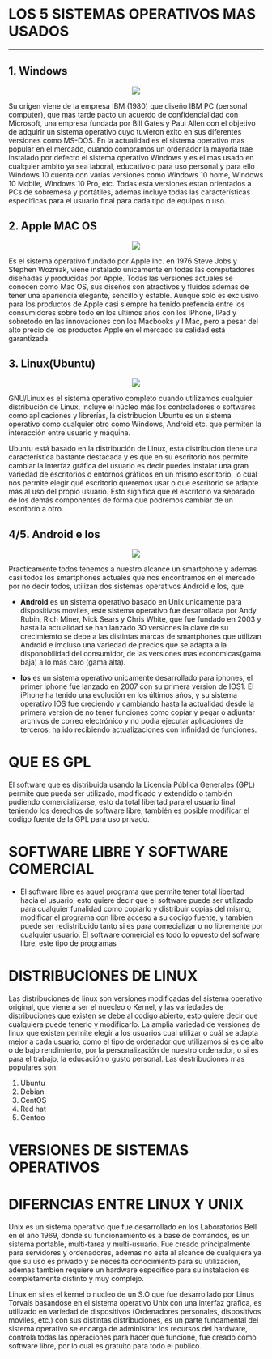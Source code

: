 # LOS 5 SISTEMAS OPERATIVOS MAS USADOS
---

<h2>1. Windows</h2>

<p align="center">
  <img src="https://user-images.githubusercontent.com/71392489/94176047-d11bd380-fe97-11ea-9678-23c8ef09c68b.jpeg">
  

Su origen viene de la empresa IBM  (1980) que diseño IBM PC (personal computer), que mas tarde pacto un acuerdo de confidencialidad con Microsoft, una empresa fundada por Bill Gates y Paul Allen con el objetivo de adquirir un sistema operativo cuyo tuvieron exito en sus diferentes versiones como MS-DOS. En la actualidad es el sistema operativo mas popular en el mercado, cuando compramos un ordenador la mayoria trae instalado por defecto el sistema operativo Windows y es el mas usado en cualquier ambito ya sea laboral, educativo o para uso personal y para ello Windows 10 cuenta con varias versiones como Windows 10 home, Windows 10 Mobile, Windows 10 Pro, etc.  Todas esta versiones estan orientados a PCs de sobremesa y portátiles, ademas incluye todas las características especificas para el usuario final para cada tipo de equipos o uso.


<h2>2. Apple MAC OS</h2>

<p align="center">
 <img src="https://user-images.githubusercontent.com/71392489/94177437-ccf0b580-fe99-11ea-87b0-24f9b09459ba.jpeg">

Es el sistema operativo fundado por Apple Inc. en 1976 Steve Jobs y Stephen Wozniak, viene instalado unicamente en todas las computadores diseñadas y producidas por Apple. Todas las versiones actuales se conocen como Mac OS, sus diseños son atractivos y fluidos ademas de tener una apariencia elegante, sencillo y estable.
Aunque solo es exclusivo para los productos de Apple casi siempre ha tenido prefencia entre los consumidores sobre todo en los ultimos años con los IPhone, IPad y sobretodo en las innovaciones con los Macbooks y I Mac, pero a pesar del alto precio de los productos Apple en el mercado su calidad está garantizada.



<h2>3. Linux(Ubuntu)</h2>
                                                           
<p align="center">
 <img src="https://user-images.githubusercontent.com/71392489/94177051-44721500-fe99-11ea-807e-a3919059b1cb.png">

GNU/Linux es el sistema operativo completo cuando utilizamos cualquier distribución de Linux, incluye el núcleo más los controladores o softwares como aplicaciones y librerías, la distribucion 
Ubuntu es un sistema operativo como cualquier otro como Windows, Android etc. que permiten la interacción entre usuario y máquina.

Ubuntu está basado en la distribución de Linux, esta distribución tiene una característica bastante destacada y es que en su escritorio nos permite cambiar la interfaz gráfica del usuario es decir puedes instalar una gran variedad de escritorios o entornos gráficos en un mismo escritorio, lo cual nos permite elegir qué escritorio queremos usar o que escritorio se adapte más al uso del propio usuario. Esto significa que el escritorio va separado de los demás componentes de forma que podremos cambiar de un escritorio a otro.

<h2>4/5. Android e Ios</h2> 

<p align="center">
 <img src="https://user-images.githubusercontent.com/71392489/94179550-f65f1080-fe9c-11ea-99a1-d3ebb6c15456.png">

Practicamente todos tenemos a nuestro alcance un smartphone y ademas casi todos los smartphones actuales que nos encontramos en el mercado por no decir todos, utilizan dos sistemas operativos Android e Ios, que 

* __Android__ es un sistema operativo basado en Unix unicamente para dispositivos moviles, este sistema operativo fue desarrollada por Andy Rubin, Rich Miner, Nick Sears y Chris White, que fue fundado en 2003 y hasta la actualidad se han lanzado 30 versiones la clave de su crecimiemto se debe a las distintas marcas de smartphones que utilizan Android e imcluso una variedad de precios que se adapta a la disponobilidad del consumidor, de las versiones mas economicas(gama baja) a lo mas caro (gama alta).

* __Ios__ es un sistema operativo unicamente desarrollado para iphones, el primer iphone fue lanzado en 2007 con su primera version de IOS1. 
El iPhone ha tenido una evolución en los últimos años, y su sistema operativo IOS fue creciendo y cambiando hasta la actualidad desde la primera version de no tener funciones como copiar y pegar o adjuntar archivos de correo electrónico y no podía ejecutar aplicaciones de terceros, ha ido recibiendo actualizaciones con infinidad de funciones. 





# QUE ES GPL 

El software que es distribuida usando la Licencia Pública Generales (GPL) permite que pueda ser utilizado, modificado y extendido o también pudiendo comercializarse, esto da total libertad para el usuario final teniendo los derechos de software libre, también es posible modificar el código fuente de la GPL para uso privado.
  

 

# SOFTWARE LIBRE Y SOFTWARE COMERCIAL

* El software libre es aquel programa que permite tener total libertad hacia el usuario, esto quiere decir que el software puede ser utilizado para cualquier funalidad como copiarlo y distribuir copias del mismo, modificar el programa con libre acceso a su codigo fuente, y tambien puede ser redistribuido tanto si es para comecializar o no libremente por cualquier usuario. 
El software comercial es todo lo opuesto del sofware libre, este tipo de programas 



# DISTRIBUCIONES DE LINUX 
Las distribuciones de linux son versiones modificadas del sistema operativo original, que viene a ser el nuecleo o Kernel, y las variedades de distribuciones que existen se debe al codigo abierto, esto quiere decir que cualquiera puede tenerlo y modificarlo. La amplia variedad de versiones de linux que existen permite elegir a los usuarios cual utilizar o cuál se adapta mejor a cada usuario, como el tipo de ordenador que utilizamos si es de alto o de bajo rendimiento, por la personalización de nuestro ordenador, o si es para el trabajo, la educación o gusto personal. 
Las destribuciones mas populares son:

1. Ubuntu
2. Debian
3. CentOS
4. Red hat 
5. Gentoo

# VERSIONES DE SISTEMAS OPERATIVOS


# DIFERNCIAS ENTRE LINUX Y UNIX 

Unix es un sistema operativo que fue desarrollado en los Laboratorios Bell en el año 1969, donde su funcionamiento es a base de comandos, es un sistema portable, multi-tarea y multi-usuario.
Fue creado principalmente para servidores y ordenadores, ademas no esta al alcance de cualquiera ya que su uso es privado y se necesita conocimiento para su utilizacion, ademas tambien requiere un hardware especifico para su instalacion es completamente distinto y muy complejo.

Linux en si es el kernel o nucleo de un S.O que fue desarrollado por Linus Torvals basandose en el sistema operativo Unix con una interfaz grafica, es utilizado en variedad de dispositivos (Ordenadores personales, dispositivos moviles, etc.) con sus distintas distribuciones, es un parte fundamental del sistema operativo se encarga de administrar los recursos del hardware, controla todas las operaciones para hacer que funcione, fue creado como software libre, por lo cual es gratuito para todo el publico.

